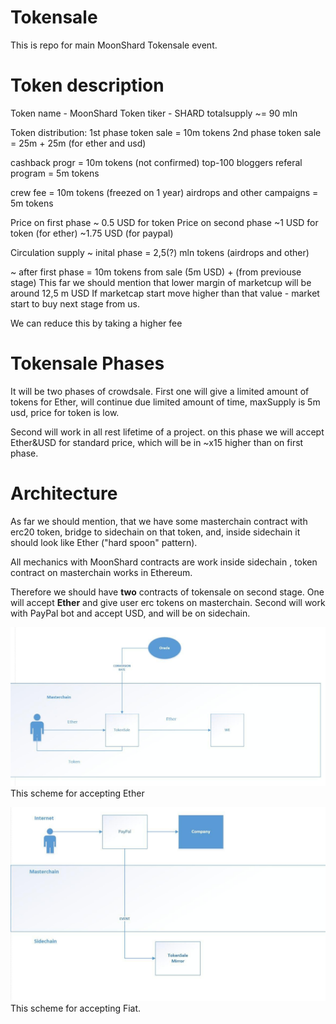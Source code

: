 


# Tokensale

This is repo for main MoonShard Tokensale event.

# Token description
Token name - MoonShard
Token tiker - SHARD
totalsupply ~= 90 mln

Token distribution:
1st phase token sale = 10m tokens
2nd phase token sale = 25m + 25m (for ether and usd)


cashback progr = 10m tokens (not confirmed)
top-100 bloggers referal program = 5m tokens

crew fee = 10m tokens (freezed on 1 year)
airdrops and other campaigns = 5m tokens

Price on first phase ~ 0.5 USD for token
Price on second phase ~1 USD for token (for ether) ~1.75 USD (for paypal)

Circulation supply
~ inital phase = 2,5(?) mln tokens (airdrops and other)

~ after first phase = 10m tokens from sale (5m USD) + (from previouse stage)
This far we should mention that lower margin of marketcup will be around 12,5 m USD
If marketcap start move higher than that value - market start to buy next stage from us.

We can reduce this by taking a higher fee





# Tokensale Phases
It will be two phases of crowdsale.
First one will give a limited amount of tokens for Ether, will continue due limited amount of time, maxSupply is 5m usd, price for token is low.

Second will work in all rest lifetime of a project. on this phase we will accept Ether&USD for standard price, which will be in ~x15 higher than on first phase.

# Architecture

As far we should mention, that we have some masterchain contract with erc20 token, bridge to sidechain on that token, and, inside sidechain it should look like Ether ("hard spoon" pattern).

All mechanics with MoonShard contracts are work inside sidechain , token contract on masterchain works in Ethereum.

Therefore we should have **two** contracts of tokensale on second stage.  One will accept **Ether** and give user erc tokens on masterchain. Second will work with PayPal bot and accept USD, and will be on sidechain.


![EtherSale](https://github.com/MoonSHRD/TokenSale/blob/master/images/EtherSale.jpg)
This scheme for accepting Ether

![FiatSale](https://github.com/MoonSHRD/TokenSale/blob/master/images/PayPalSale.jpg)
This scheme for accepting Fiat.
